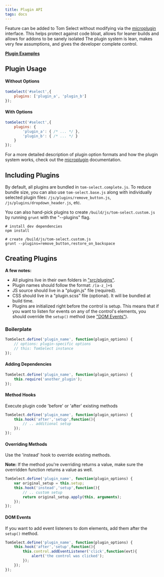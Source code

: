 ```yaml
---
title: Plugin API
tags: docs
---
```


Feature can be added to Tom Select without modifying via the [microplugin](https://github.com/brianreavis/microplugin.js) interface.
This helps protect against code bloat, allows for leaner builds and allows for addons to be sanely isolated
The plugin system is lean, makes very few assumptions, and gives the developer complete control.

**[Plugin Examples](/examples/plugins)**

## Plugin Usage

#### Without Options

```js
tomSelect('#select',{
	plugins: ['plugin_a', 'plugin_b']
});
```

#### With Options

```js
tomSelect('#select',{
	plugins: {
		'plugin_a': { /* ... */ },
		'plugin_b': { /* ... */ }
	}
});
```

For a more detailed description of plugin option formats and how the plugin system works, check out the [microplugin](https://github.com/brianreavis/microplugin.js) documentation.


## Including Plugins

By default, all plugins are bundled in <code>tom-select.complete.js</code>.
To reduce bundle size, you can also use <code>tom-select.base.js</code> along with individually selected plugin files: <code>/js/plugins/remove_button.js</code>, <code>/js/plugins/dropdown_header.js</code>, etc.

You can also hand-pick plugins to create <code>/build/js/tom-select.custom.js</code> by running <code>grunt</code> with the "--plugins" flag.

```shell
# install dev dependencies
npm install

# create /build/js/tom-select.custom.js
grunt --plugins=remove_button,restore_on_backspace
```


## Creating Plugins

**A few notes:**
- All plugins live in their own folders in ["src/plugins"](https://github.com/orchidjs/tom-select/tree/master/src/plugins).
- Plugin names should follow the format: `/[a-z_]+$`
- JS source should live in a "plugin.js" file (required).
- CSS should live in a "plugin.scss" file (optional). It will be bundled at build time.
- Plugins are initialized right before the control is setup.
  This means that if you want to listen for events on any of the control's
  elements, you should override the `setup()` method (see ["DOM Events"](#dom-events)).


### Boilerplate

```js
TomSelect.define('plugin_name', function(plugin_options) {
	// options: plugin-specific options
	// this: TomSelect instance
});
```

#### Adding Dependencies

```js
TomSelect.define('plugin_name', function(plugin_options) {
	this.require('another_plugin');
});
```

#### Method Hooks

Execute plugin code 'before' or 'after' existing methods

```js
TomSelect.define('plugin_name', function(plugin_options) {
	this.hook('after','setup',function(){
		// .. additional setup
	});
});
```

#### Overriding Methods
Use the 'instead' hook to override existing methods.

**Note:** If the method you're overriding returns a value, make sure the
overridden function returns a value as well.

```js
TomSelect.define('plugin_name', function(plugin_options) {
	var original_setup = this.setup;
	this.hook('instead','setup',function(){
		// .. custom setup
		return original_setup.apply(this, arguments);
	});
});
```


#### DOM Events
If you want to add event listeners to dom elements, add them after the `setup()` method.

```js
TomSelect.define('plugin_name', function(plugin_options) {
	this.hook('after','setup',function(){
		this.control.addEventListener('click',function(evt){
			alert('the control was clicked');
		});
	});
});
```
